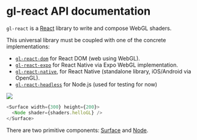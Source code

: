 
gl-react API documentation
==========================

`gl-react` is a [React](https://facebook.github.io/react/) library to write and compose WebGL shaders.

This universal library must be coupled with one of the concrete implementations:

- [`gl-react-dom`](https://github.com/gre/gl-react/tree/master/packages/gl-react-dom/) for React DOM (web using WebGL).
- [`gl-react-expo`](https://github.com/gre/gl-react/tree/master/packages/gl-react-expo/) for React Native via Expo WebGL implementation.
- [`gl-react-native`](https://github.com/gre/gl-react/tree/master/packages/gl-react-native/), for React Native (standalone library, iOS/Android via OpenGL).
- [`gl-react-headless`](https://github.com/gre/gl-react/tree/master/packages/gl-react-headless/) for Node.js (used for testing for now)

[![](https://cloud.githubusercontent.com/assets/211411/9386550/432492c6-475c-11e5-9328-f3d5187298c1.jpg)](/hellogl)

```js
<Surface width={300} height={200}>
  <Node shader={shaders.helloGL} />
</Surface>
```

There are two primitive components: [Surface](#surface) and [Node](#node).
